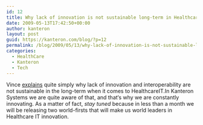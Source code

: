 ```yaml
---
id: 12
title: Why lack of innovation is not sustainable long-term in HealthcareIT
date: 2009-05-13T17:42:50+00:00
author: kanteron
layout: post
guid: https://kanteron.com/blog/?p=12
permalink: /blog/2009/05/13/why-lack-of-innovation-is-not-sustainable-long-term-in-healthcareit/
categories:
  - HealthCare
  - Kanteron
  - Tech
---
```

Vince <a href="https://e-caremanagement.com/cerner-disses-google-health-surprised/" title="https://e-caremanagement.com/cerner-disses-google-health-surprised/" target="_blank">explains</a> quite simply why lack of innovation and interoperability are not sustainable in the long-term when it comes to HealthcareIT.In Kanteron Systems we are quite aware of that, and that‘s why we are constantly innovating. As a matter of fact, <span style="font-style: italic" class="Apple-style-span">stay tuned</span> because in less than a month we will be releasing two world-firsts that will make us world leaders in Healthcare IT innovation. 